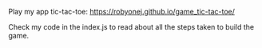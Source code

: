 Play my app tic-tac-toe: https://robyonej.github.io/game_tic-tac-toe/

Check my code in the index.js to read about all the steps taken to build the game.
